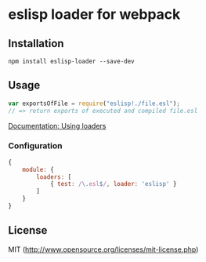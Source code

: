 # eslisp loader for webpack

## Installation

`npm install eslisp-loader --save-dev`

## Usage

``` javascript
var exportsOfFile = require("eslisp!./file.esl");
// => return exports of executed and compiled file.esl
```

[Documentation: Using loaders](http://webpack.github.io/docs/using-loaders.html)

### Configuration

``` javascript
{
	module: {
		loaders: [
			{ test: /\.esl$/, loader: 'eslisp' }
		]
	}
}
```

## License

MIT (http://www.opensource.org/licenses/mit-license.php)
